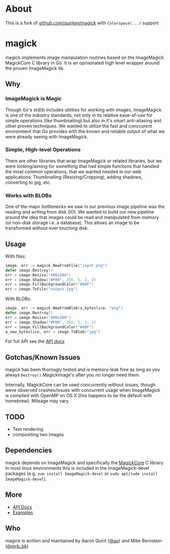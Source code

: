 # About

This is a fork of [github.com/quirkey/magick](http://github.com/quirkey/magick) with `Colorspace(...)` support

# magick

magick implements image manipulation routines based on the
ImageMagick MagickCore C library in Go. It is an opinionated high level
wrapper around the proven ImageMagick lib.

## Why

### ImageMagick is Magic

Though Go's stdlib includes utilities for working with images, ImageMagick is one of the industry standards, not only in its relative ease-of-use for simple operations (like thumbnailing) but also in it's smart anti-aliasing and other proven techniques. We wanted to utilize the fast and conccurent environment that Go provides with the known and reliable output of what we were already seeing with ImageMagick.

### Simple, High-level Operations

There are other libraries that wrap ImageMagick or related libraries, but we were looking/aiming for something that had simple functions that handled the most common operations, that we wanted needed in our web applications: Thumbnailing (Resizing/Cropping), adding shadows, converting to jpg, etc.

### Works with BLOBs

One of the major bottlenecks we saw in our previous image pipeline was the reading and writing from disk (IO). We wanted to build our new pipeline around the idea that images could be read and manipulated from memory (or non-disk storage i.e. a database). This allows an image to be transformed without ever touching disk.

## Usage

With files:

``` go
image, err := magick.NewFromFile("input.png")
defer image.Destroy()
err = image.Resize("400x200")
err = image.Shadow("#F00", 255, 5, 2, 2)
err = image.FillBackgroundColor("#00F")
err = image.ToFile("output.jpg")
```

With BLOBs:

``` go
image, err := magick.NewFromBlob(a_byteslice, "png")
defer image.Destroy()
err = image.Resize("400x200")
err = image.Shadow("#F00", 255, 5, 2, 2)
err = image.FillBackgroundColor("#00F")
a_new_byteslice, err = image.ToBlob("jpg")
```

For full API see the [API docs](http://godoc.org/github.com/quirkey/magick)

## Gotchas/Known Issues

magick has been thorougly tested and is memory-leak free as long as you always `Destroy()` MagickImage's after you no longer need them.

Internally, MagickCore can be used concurrently without issues, though weve observed crashes/issues with concurrent usage when ImageMagick is compiled with OpenMP on OS X (this happens to be the default with homebrew). Mileage may vary.

## TODO

- Text rendering
- compositing two images

## Dependencies

magick depends on ImageMagick and specifically the [MagickCore](http://www.imagemagick.org/script/magick-core.php) C library. In most linux environments this is included in the ImageMagick-devel packages (e.g. `yum install ImageMagick-devel` or `sudo aptitude install ImageMagick-devel`).

## More

* [API Docs](http://godoc.org/github.com/quirkey/magick)
* [Examples](examples/)

## Who

magick is written and maintained by Aaron Quint ([@aq](http://twitter.com/aq)) and Mike Bernstein ([@mrb_bk](http://twitter.com/mrb_bk))
